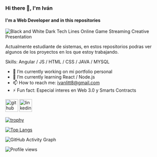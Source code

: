### Hi there 👋, I'm Iván
#### I'm a Web Developer and in this repositories
![Black and White Dark Tech Lines Online Game Streaming Creative Presentation](https://user-images.githubusercontent.com/70293887/206284292-4741c6fe-7393-4384-98f4-d10c758e02fa.gif)

Actualmente estudiante de sistemas, 
en estos repositorios podras ver algunos de los proyectos en los que estoy trabajando.

Skills: Angular / JS / HTML / CSS / JAVA / MYSQL

- 🔭 I’m currently working on mi portfolio personal 
- 🌱 I’m currently learning React / Node.js 
- 📫 How to reach me: ivanlitt8@gmail.com 
- ⚡ Fun fact: Especial interes en Web 3.0 y Smarts Contracts 


[<img src='https://cdn.jsdelivr.net/npm/simple-icons@3.0.1/icons/github.svg' alt='github' height='40'>](https://github.com/https://github.com/ivanlitt8)  [<img src='https://cdn.jsdelivr.net/npm/simple-icons@3.0.1/icons/linkedin.svg' alt='linkedin' height='40'>](https://www.linkedin.com/in/https://www.linkedin.com/in/ivan-litt//)  

[![trophy](https://github-profile-trophy.vercel.app/?username=https://github.com/ivanlitt8)](https://github.com/ryo-ma/github-profile-trophy)

[![Top Langs](https://github-readme-stats.vercel.app/api/top-langs/?username=https://github.com/ivanlitt8)](https://github.com/anuraghazra/github-readme-stats)

![GitHub Activity Graph](https://activity-graph.herokuapp.com/graph?username=https://github.com/ivanlitt8)  

![Profile views](https://gpvc.arturio.dev/https://github.com/ivanlitt8)  
